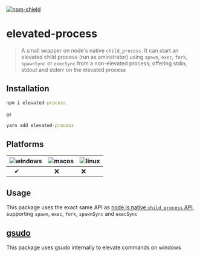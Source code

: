 [![npm-shield]][npm] 

# elevated-process 
> A small wrapper on node's native `child_process`. It can start an elevated child process (run as aminstrator) using `spawn`, `exec`, `fork`, `spawnSync` or `execSync` from a non-elevated process; offering stdin, stdout and stderr on the elevated process


## Installation

```bat
npm i elevated-process
```
or
```bat
yarn add elevated-process
```

## Platforms

![windows] | ![macos] | ![linux] |
-- | -- | -- |
 &nbsp;&nbsp;&nbsp;✔ | &nbsp;&nbsp;&nbsp;&nbsp;❌ | &nbsp;❌ |

## Usage
This package uses the exact same API as [node.js native `child_process` API][child_process_docs], supporting `spawn`, `exec`, `fork`, `spawnSync` and `execSync`


## [gsudo][gsudo] 
This package uses gsudo internally to elevate commands on windows


[npm-shield]: https://img.shields.io/badge/npm-v1.0.3-green
[npm]: https://www.npmjs.com/package/elevated-process
[child_process_docs]: https://nodejs.org/api/child_process.html
[gsudo]: https://github.com/gerardog/gsudo
[windows]: https://user-images.githubusercontent.com/46329768/141021000-3fe223be-f648-4aaf-8a2a-3a5d84f95d50.png
[macos]: https://user-images.githubusercontent.com/46329768/141021007-c2075401-e0e0-4451-8668-77da557bbe9b.png
[linux]: https://user-images.githubusercontent.com/46329768/141021003-d7714fa9-da81-409f-9ff7-e58735172c4d.png
